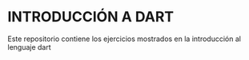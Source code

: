 # INTRODUCCIÓN A DART

Este repositorio contiene los ejercicios mostrados en la introducción al lenguaje dart
